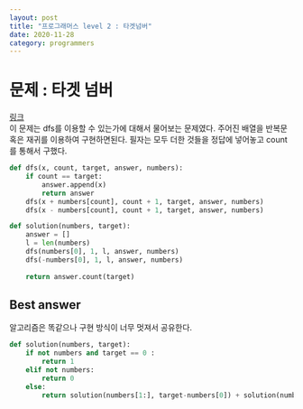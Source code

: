 ```yaml
---
layout: post
title: "프로그래머스 level 2 : 타겟넘버"
date: 2020-11-28
category: programmers
---
```

# 문제 : 타겟 넘버
[링크](https://programmers.co.kr/learn/courses/30/lessons/43165)   
이 문제는 dfs를 이용할 수 있는가에 대해서 물어보는 문제였다. 주어진 배열을 반복문 혹은 재귀를 이용하여 구현하면된다. 필자는 모두 더한 것들을 정답에 넣어놓고 count를 통해서 구했다.   
```python
def dfs(x, count, target, answer, numbers):
    if count == target:
        answer.append(x)
        return answer
    dfs(x + numbers[count], count + 1, target, answer, numbers)
    dfs(x - numbers[count], count + 1, target, answer, numbers)

def solution(numbers, target):
    answer = []
    l = len(numbers)
    dfs(numbers[0], 1, l, answer, numbers)
    dfs(-numbers[0], 1, l, answer, numbers)
    
    return answer.count(target)
```   

## Best answer
알고리즘은 똑같으나 구현 방식이 너무 멋져서 공유한다.   
```python
def solution(numbers, target):
    if not numbers and target == 0 :
        return 1
    elif not numbers:
        return 0
    else:
        return solution(numbers[1:], target-numbers[0]) + solution(numbers[1:], target+numbers[0])
```
